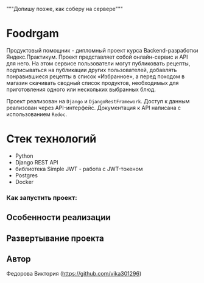 """Допишу позже, как соберу на сервере"""
# Foodrgam

 Продуктовый помощник - дипломный проект курса Backend-разработки Яндекс.Практикум. Проект представляет собой онлайн-сервис и API для него. На этом сервисе пользователи могут публиковать рецепты, подписываться на публикации других пользователей, добавлять понравившиеся рецепты в список «Избранное», а перед походом в магазин скачивать сводный список продуктов, необходимых для приготовления одного или нескольких выбранных блюд.

Проект реализован на `Django` и `DjangoRestFramework`. Доступ к данным реализован через API-интерфейс. Документация к API написана с использованием `Redoc`.

# Стек технологий

* Python
* Django REST API
* библиотека Simple JWT - работа с JWT-токеном
* Postgres
* Docker

### Как запустить проект:


## Особенности реализации


## Развертывание проекта


## Автор
Федорова Виктория (https://github.com/vika301296)